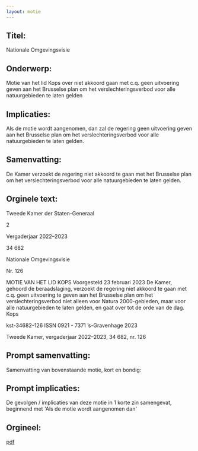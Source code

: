 ```yaml
---
layout: motie
---
```

## Titel:
Nationale Omgevingsvisie
## Onderwerp:
Motie van het lid Kops over niet akkoord gaan met c.q. geen uitvoering geven aan het Brusselse plan om het verslechteringsverbod voor alle natuurgebieden te laten gelden 
## Implicaties:

Als de motie wordt aangenomen, dan zal de regering geen uitvoering geven aan het Brusselse plan om het verslechteringsverbod voor alle natuurgebieden te laten gelden.
## Samenvatting:

De Kamer verzoekt de regering niet akkoord te gaan met het Brusselse plan om het verslechteringsverbod voor alle natuurgebieden te laten gelden.
## Orginele text:


Tweede Kamer der Staten-Generaal

2

Vergaderjaar 2022–2023

34 682

Nationale Omgevingsvisie

Nr. 126

MOTIE VAN HET LID KOPS
Voorgesteld 23 februari 2023
De Kamer,
gehoord de beraadslaging,
verzoekt de regering niet akkoord te gaan met c.q. geen uitvoering te
geven aan het Brusselse plan om het verslechteringsverbod niet alleen
voor Natura 2000-gebieden, maar voor alle natuurgebieden te laten
gelden,
en gaat over tot de orde van de dag.
Kops

kst-34682-126
ISSN 0921 - 7371
’s-Gravenhage 2023

Tweede Kamer, vergaderjaar 2022–2023, 34 682, nr. 126


## Prompt samenvatting:
Samenvatting van bovenstaande motie, kort en bondig:


## Prompt implicaties:
De gevolgen / implicaties van deze motie in 1 korte zin samengevat, beginnend met 'Als de motie wordt aangenomen dan' 

## Orgineel:
[pdf](https://gegevensmagazijn.tweedekamer.nl/OData/v4/2.0/Document(c4fdc038-f5b3-46b2-870d-51d1a466ec99)/resource)
